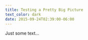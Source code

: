 ```yaml
---
title: Testing a Pretty Big Picture
text_color: dark
date: 2015-09-24T02:39:00-06:00
---
```


Just some text...